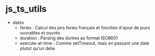 # js_ts_utils

- dates
  - feries : Calcul des jors feries français et fonction d'ajout de jours ouvrables et ouvrés
  - duration : Parsing des durées au format ISO8601
  - execute-at-time : Comme setTimeout, mais en passant une date plutot qu'un délai
